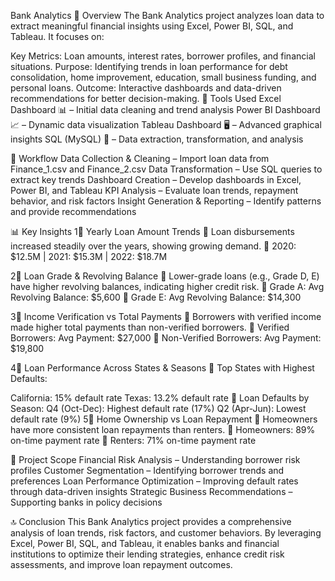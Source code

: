Bank Analytics
📌 Overview
The Bank Analytics project analyzes loan data to extract meaningful financial insights using Excel, Power BI, SQL, and Tableau. It focuses on:

Key Metrics: Loan amounts, interest rates, borrower profiles, and financial situations.
Purpose: Identifying trends in loan performance for debt consolidation, home improvement, education, small business funding, and personal loans.
Outcome: Interactive dashboards and data-driven recommendations for better decision-making.
🔧 Tools Used
Excel Dashboard 📊 – Initial data cleaning and trend analysis
Power BI Dashboard 📈 – Dynamic data visualization
Tableau Dashboard 🖥️ – Advanced graphical insights
SQL (MySQL) 💾 – Data extraction, transformation, and analysis

🔄 Workflow
Data Collection & Cleaning – Import loan data from Finance_1.csv and Finance_2.csv
Data Transformation – Use SQL queries to extract key trends
Dashboard Creation – Develop dashboards in Excel, Power BI, and Tableau
KPI Analysis – Evaluate loan trends, repayment behavior, and risk factors
Insight Generation & Reporting – Identify patterns and provide recommendations

📊 Key Insights
1⃣ Yearly Loan Amount Trends
🔹 Loan disbursements increased steadily over the years, showing growing demand.
🔹 2020: $12.5M | 2021: $15.3M | 2022: $18.7M

2⃣ Loan Grade & Revolving Balance
🔹 Lower-grade loans (e.g., Grade D, E) have higher revolving balances, indicating higher credit risk.
🔹 Grade A: Avg Revolving Balance: $5,600
🔹 Grade E: Avg Revolving Balance: $14,300

3⃣ Income Verification vs Total Payments
🔹 Borrowers with verified income made higher total payments than non-verified borrowers.
🔹 Verified Borrowers: Avg Payment: $27,000
🔹 Non-Verified Borrowers: Avg Payment: $19,800

4⃣ Loan Performance Across States & Seasons
🔹 Top States with Highest Defaults:

California: 15% default rate
Texas: 13.2% default rate
🔹 Loan Defaults by Season:
Q4 (Oct-Dec): Highest default rate (17%)
Q2 (Apr-Jun): Lowest default rate (9%)
5⃣ Home Ownership vs Loan Repayment
🔹 Homeowners have more consistent loan repayments than renters.
🔹 Homeowners: 89% on-time payment rate
🔹 Renters: 71% on-time payment rate

🎯 Project Scope
Financial Risk Analysis – Understanding borrower risk profiles
Customer Segmentation – Identifying borrower trends and preferences
Loan Performance Optimization – Improving default rates through data-driven insights
Strategic Business Recommendations – Supporting banks in policy decisions

🔝 Conclusion
This Bank Analytics project provides a comprehensive analysis of loan trends, risk factors, and customer behaviors. By leveraging Excel, Power BI, SQL, and Tableau, it enables banks and financial institutions to optimize their lending strategies, enhance credit risk assessments, and improve loan repayment outcomes.
